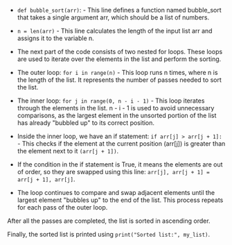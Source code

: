 * `def bubble_sort(arr)`: - This line defines a function named bubble_sort that takes a single argument arr, which should be a list of numbers.

* `n = len(arr)` - This line calculates the length of the input list arr and assigns it to the variable n.

* The next part of the code consists of two nested for loops. These loops are used to iterate over the elements in the list and perform the sorting.

* The outer loop: `for i in range(n)` - This loop runs n times, where n is the length of the list. It represents the number of passes needed to sort the list.

* The inner loop: `for j in range(0, n - i - 1)` - This loop iterates through the elements in the list. n - i - 1 is used to avoid unnecessary comparisons, as the largest element in the unsorted portion of the list has already "bubbled up" to its correct position.

* Inside the inner loop, we have an if statement: `if arr[j] > arr[j + 1]:` - This checks if the element at the current position (arr[j]) is greater than the element next to it `(arr[j + 1])`.

* If the condition in the if statement is True, it means the elements are out of order, so they are swapped using this line: `arr[j], arr[j + 1] = arr[j + 1], arr[j]`.

* The loop continues to compare and swap adjacent elements until the largest element "bubbles up" to the end of the list. This process repeats for each pass of the outer loop.

After all the passes are completed, the list is sorted in ascending order.

Finally, the sorted list is printed using `print("Sorted list:", my_list)`.